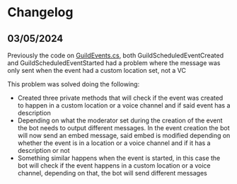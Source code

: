 # Changelog

## 03/05/2024

Previously the code on [GuildEvents.cs](/src/events/GuildEvents.cs), both GuildScheduledEventCreated and GuildScheduledEventStarted had a problem where the message was only sent when the event had a custom location set, not a VC

This problem was solved doing the following:

- Created three private methods that will check if the event was created to happen in a custom location or a voice channel and if said event has a description
- Depending on what the moderator set during the creation of the event the bot needs to output different messages. In the event creation the bot will now send an embed message, said embed is modified depending on whether the event is in a location or a voice channel and if it has a description or not
- Something similar happens when the event is started, in this case the bot will check if the event happens in a custom location or a voice channel, depending on that, the bot will send different messages
